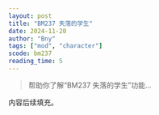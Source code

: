 ```yaml
---
layout: post
title: "BM237 失落的学生"
date: 2024-11-20
author: "Bny"
tags: ["mod", "character"]
scode: bm237
reading_time: 5
---
```


> 帮助你了解“BM237 失落的学生”功能...

内容后续填充。
